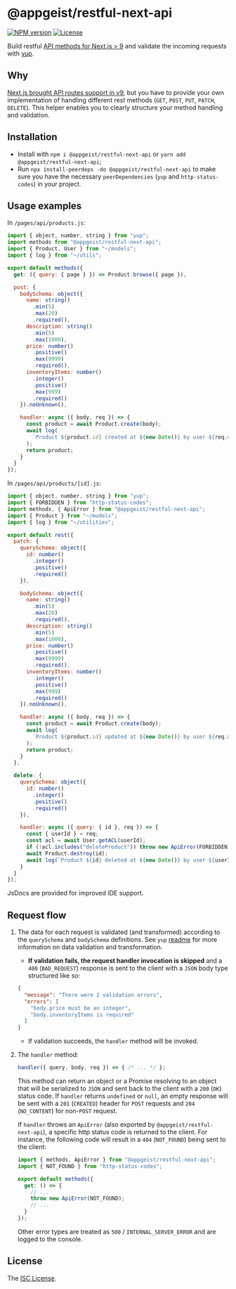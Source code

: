 # @appgeist/restful-next-api

[![NPM version][npm-image]][npm-url]
[![License][license-image]][license-url]

Build restful [API methods for Next.js > 9](https://nextjs.org/docs#api-routes) and validate the incoming requests with [yup](https://www.npmjs.com/package/yup).

## Why

[Next.js brought API routes support in v9](https://nextjs.org/docs#api-routes), but you have to provide your own implementation of handling different rest methods (`GET`, `POST`, `PUT`, `PATCH`, `DELETE`). This helper enables you to clearly structure your method handling and validation.

## Installation

- Install with `npm i @appgeist/restful-next-api` or `yarn add @appgeist/restful-next-api`;
- Run `npx install-peerdeps -do @appgeist/restful-next-api` to make sure you have the necessary `peerDependencies` (`yup` and `http-status-codes`) in your project.

## Usage examples

In `/pages/api/products.js`:

```js
import { object, number, string } from "yup";
import methods from "@appgeist/restful-next-api";
import { Product, User } from "~/models";
import { log } from "~/utils";

export default methods({
  get: ({ query: { page } }) => Product.browse({ page }),

  post: {
    bodySchema: object({
      name: string()
        .min(5)
        .max(20)
        .required(),
      description: string()
        .min(5)
        .max(1000),
      price: number()
        .positive()
        .max(9999)
        .required(),
      inventoryItems: number()
        .integer()
        .positive()
        .max(999)
        .required()
    }).noUnknown(),

    handler: async ({ body, req }) => {
      const product = await Product.create(body);
      await log(
        `Product ${product.id} created at ${new Date()} by user ${req.userId}`
      );
      return product;
    }
  }
});
```

In `/pages/api/products/[id].js`:

```js
import { object, number, string } from "yup";
import { FORBIDDEN } from "http-status-codes";
import methods, { ApiError } from "@appgeist/restful-next-api";
import { Product } from "~/models";
import { log } from "~/utilities";

export default rest({
  patch: {
    querySchema: object({
      id: number()
        .integer()
        .positive()
        .required()
    }),

    bodySchema: object({
      name: string()
        .min(5)
        .max(20)
        .required(),
      description: string()
        .min(5)
        .max(1000),
      price: number()
        .positive()
        .max(9999)
        .required(),
      inventoryItems: number()
        .integer()
        .positive()
        .max(999)
        .required()
    }).noUnknown(),

    handler: async ({ body, req }) => {
      const product = await Product.create(body);
      await log(
        `Product ${product.id} updated at ${new Date()} by user ${req.userId}`
      );
      return product;
    }
  },

  delete: {
    querySchema: object({
      id: number()
        .integer()
        .positive()
        .required()
    }),

    handler: async ({ query: { id }, req }) => {
      const { userId } = req;
      const acl = await User.getACL(userId);
      if (!acl.includes("deleteProduct")) throw new ApiError(FORBIDDEN);
      await Product.destroy(id);
      await log(`Product ${id} deleted at ${new Date()} by user ${userId}`);
    }
  }
});
```

JsDocs are provided for improved IDE support.

## Request flow

1. The data for each request is validated (and transformed) according to the `querySchema` and `bodySchema` definitions. See `yup` [readme](https://github.com/jquense/yup) for more information on data validation and transformation.

   - **If validation fails, the request handler invocation is skipped** and a `400` (`BAD_REQUEST`) response is sent to the client with a `JSON` body type structured like so:

   ```json
   {
     "message": "There were 2 validation errors",
     "errors": [
       "body.price must be an integer",
       "body.inventoryItems is required"
     ]
   }
   ```

   - If validation succeeds, the `handler` method will be invoked.

2. The `handler` method:

   ```js
   handler({ query, body, req }) => { /* ... */ };
   ```

   This method can return an object or a Promise resolving to an object that will be serialized to `JSON` and sent back to the client with a `200` (`OK`) status code. If `handler` returns `undefined` or `null`, an empty response will be sent with a `201` (`CREATED`) header for `POST` requests and `204` (`NO_CONTENT`) for non-`POST` request.

   If `handler` throws an `ApiError` (also exported by `@appgeist/restful-next-api`), a specific http status code is returned to the client. For instance, the following code will result in a `404` (`NOT_FOUND`) being sent to the client:

   ```js
   import { methods, ApiError } from "@appgeist/restful-next-api";
   import { NOT_FOUND } from "http-status-codes";

   export default methods({
     get: () => {
       // ...
       throw new ApiError(NOT_FOUND);
       // ...
     }
   });
   ```

   Other error types are treated as `500` / `INTERNAL_SERVER_ERROR` and are logged to the console.

## License

The [ISC License](LICENSE).

[npm-image]: https://img.shields.io/npm/v/@appgeist/restful-next-api.svg?style=flat-square
[npm-url]: https://www.npmjs.com/package/@appgeist/restful-next-api
[license-image]: https://img.shields.io/npm/l/@appgeist/restful-next-api.svg?style=flat-square
[license-url]: LICENSE
